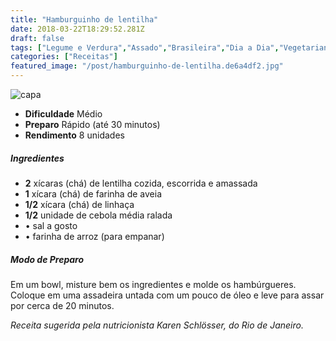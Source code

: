 ```yaml
---
title: "Hamburguinho de lentilha"
date: 2018-03-22T18:29:52.281Z
draft: false
tags: ["Legume e Verdura","Assado","Brasileira","Dia a Dia","Vegetariana","Alimentação saudável","receita saudável","Receitas","Receitas simples e fáceis"]
categories: ["Receitas"]
featured_image: "/post/hamburguinho-de-lentilha.de6a4df2.jpg"
---
```


![capa](/post/hamburguinho-de-lentilha.de6a4df2.jpg)

*   **Dificuldade** Médio
*   **Preparo** Rápido (até 30 minutos)
*   **Rendimento** 8 unidades

##### Ingredientes

*   **2** xícaras (chá) de lentilha cozida, escorrida e amassada
*   **1** xícara (chá) de farinha de aveia
*   **1/2** xícara (chá) de linhaça
*   **1/2** unidade de cebola média ralada
*   • sal a gosto
*   • farinha de arroz (para empanar)

##### Modo de Preparo

Em um bowl, misture bem os ingredientes e molde os hambúrgueres. Coloque em uma assadeira untada com um pouco de óleo e leve para assar por cerca de 20 minutos.

_Receita sugerida pela nutricionista Karen Schlösser, do Rio de Janeiro._
